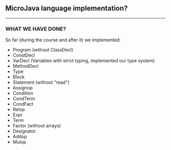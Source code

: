 ## MicroJava language implementation?
---
### WHAT WE HAVE DONE?
So far (during the course and after it) we implemented:
- Program (without ClassDecl)
- ConstDecl 
- VarDecl (Variables with strict typing, implemented our type system)
- MethodDecl 
- Type
- Block
- Statement (without "read")
- Assignop
- Condition
- CondTerm
- CondFact
- Relop
- Expr
- Term
- Factor (without arrays)
- Designator
- Addop
- Mulop
